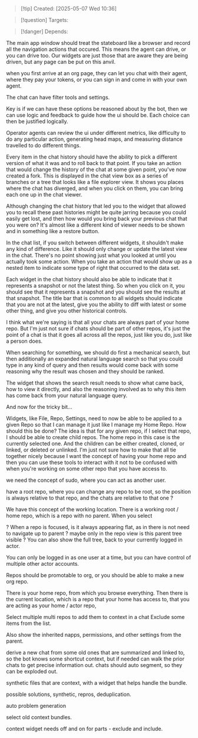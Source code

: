 
>[!tip] Created: [2025-05-07 Wed 10:36]

>[!question] Targets: 

>[!danger] Depends: 

The main app window should treat the stateboard like a browser and record all the navigation actions that occured.  This means the agent can drive, or you can drive too. Our widgets are just those that are aware they are being driven, but any page can be put on this anvil.

when you first arrive at an org page, they can let you chat with their agent, where they pay your tokens, or you can sign in and come in with your own agent.

The chat can have filter tools and settings.

Key is if we can have these options be reasoned about by the bot, then we can use logic and feedback to guide how the ui should be.  Each choice can then be justified logically.

Operator agents can review the ui under different metrics, like difficulty to do any particular action, generating head maps, and measuring distance travelled to do different things.

Every item in the chat history should have the ability to pick a different version of what it was and to roll back to that point. If you take an action that would change the history of the chat at some given point, you've now created a fork. This is displayed in the chat view box as a series of branches or a tree that looks like a file explorer view. It shows you places where the chat has diverged, and when you click on them, you can bring each one up in the chat viewer. 

Although changing the chat history that led you to the widget that allowed you to recall these past histories might be quite jarring because you could easily get lost, and then how would you bring back your previous chat that you were on? It's almost like a different kind of viewer needs to be shown and in something like a restore button. 

In the chat list, if you switch between different widgets, it shouldn't make any kind of difference. Like it should only change or update the latest view in the chat. There's no point showing just what you looked at until you actually took some action. When you take an action that would show up as a nested item to indicate some type of right that occurred to the data set. 

Each widget in the chat history should also be able to indicate that it represents a snapshot or not the latest thing. So when you click on it, you should see that it represents a snapshot and you should see the results at that snapshot. The title bar that is common to all widgets should indicate that you are not at the latest, give you the ability to diff with latest or some other thing, and give you other historical controls. 

I think what we're saying is that all your chats are always part of your home repo. But I'm just not sure if chats should be part of other repos, it's just the point of a chat is that it goes all across all the repos, just like you do, just like a person does. 

When searching for something, we should do first a mechanical search, but then additionally an expanded natural language search so that you could type in any kind of query and then results would come back with some reasoning why the result was chosen and they should be ranked.

The widget that shows the search result needs to show what came back, how to view it directly, and also the reasoning involved as to why this item has come back from your natural language query. 

And now for the tricky bit... 

Widgets, like File, Repo, Settings, need to now be able to be applied to a given Repo so that I can manage it just like I manage my Home Repo. How should this be done? The idea is that for any given repo, if I select that repo, I should be able to create child repos. The home repo in this case is the currently selected one. And the children can be either created, cloned, or linked, or deleted or unlinked. I'm just not sure how to make that all tie together nicely because I want the concept of having your home repo and then you can use these tools to interact with it not to be confused with when you're working on some other repo that you have access to.

we need the concept of sudo, where you can act as another user.

have a root repo, where you can change any repo to be root, so the position is always relative to that repo, and the chats are relative to that one ?

We have this concept of the working location.  There is a working root / home repo, which is a repo with no parent.  When you select

? When a repo is focused, is it always appearing flat, as in there is not need to navigate up to parent ? maybe only in the repo view is this parent tree visible ?  You can also show the full tree, back to your currently logged in actor.

You can only be logged in as one user at a time, but you can have control of multiple other actor accounts.

Repos should be promotable to org, or you should be able to make a new org repo.

There is your home repo, from which you browse everything.
Then there is the current location, which is a repo that your home has access to, that you are acting as your home / actor repo, 

Select multiple multi repos to add them to context in a chat
Exclude some items from the list.

Also show the inherited napps, permissions, and other settings from the parent.

derive a new chat from some old ones that are summarized and linked to, so the bot knows some shortcut context, but if needed can walk the prior chats to get precise information out.
chats should auto segment, so they can be exploded out.

synthetic files that are context, with a widget that helps handle the bundle.

possible solutions, synthetic, repros, deduplication.

auto problem generation

select old context bundles.

context widget needs off and on for parts - exclude and include.